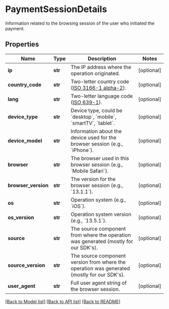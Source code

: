 # PaymentSessionDetails

Information related to the browsing session of the user who initiated the payment.
## Properties
Name | Type | Description | Notes
------------ | ------------- | ------------- | -------------
**ip** | **str** | The IP address where the operation originated. | [optional] 
**country_code** | **str** | Two-letter country code ([ISO 3166-1 alpha-2](https://en.wikipedia.org/wiki/ISO_3166-1_alpha-2)). | [optional] 
**lang** | **str** | Two-letter language code ([ISO 639-1](https://en.wikipedia.org/wiki/ISO_639-1)). | [optional] 
**device_type** | **str** | Device type, could be &#x60;desktop&#x60;, &#x60;mobile&#x60;, &#x60;smartTV&#x60;, &#x60;tablet&#x60;. | [optional] 
**device_model** | **str** | Information about the device used for the browser session (e.g., &#x60;iPhone&#x60;). | [optional] 
**browser** | **str** | The browser used in this browser session (e.g., &#x60;Mobile Safari&#x60;). | [optional] 
**browser_version** | **str** | The version for the browser session (e.g., &#x60;13.1.1&#x60;). | [optional] 
**os** | **str** | Operation system (e.g., &#x60;iOS&#x60;). | [optional] 
**os_version** | **str** | Operation system version (e.g., &#x60;13.5.1&#x60;). | [optional] 
**source** | **str** | The source component from where the operation was generated (mostly for our SDK&#39;s). | [optional] 
**source_version** | **str** | The source component version from where the operation was generated (mostly for our SDK&#39;s). | [optional] 
**user_agent** | **str** | Full user agent string of the browser session. | [optional] 

[[Back to Model list]](../README.md#documentation-for-models) [[Back to API list]](../README.md#documentation-for-api-endpoints) [[Back to README]](../README.md)


